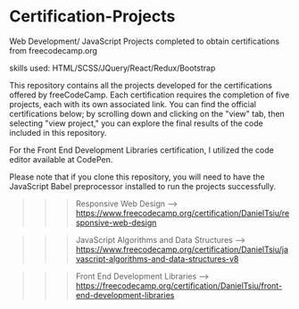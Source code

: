 # Certification-Projects
Web Development/ JavaScript Projects completed to obtain certifications from freecodecamp.org

skills used: HTML/SCSS/JQuery/React/Redux/Bootstrap

This repository contains all the projects developed for the certifications offered by freeCodeCamp. Each certification requires the completion of five projects, each with its own associated link. You can find the official certifications below; by scrolling down and clicking on the "view" tab, then selecting "view project," you can explore the final results of the code included in this repository.

For the Front End Development Libraries certification, I utilized the code editor available at CodePen.

Please note that if you clone this repository, you will need to have the JavaScript Babel preprocessor installed to run the projects successfully.

>>>Responsive Web Design --> https://www.freecodecamp.org/certification/DanielTsiu/responsive-web-design

>>>JavaScript Algorithms and Data Structures --> https://www.freecodecamp.org/certification/DanielTsiu/javascript-algorithms-and-data-structures-v8

>>>Front End Development Libraries --> https://freecodecamp.org/certification/DanielTsiu/front-end-development-libraries
